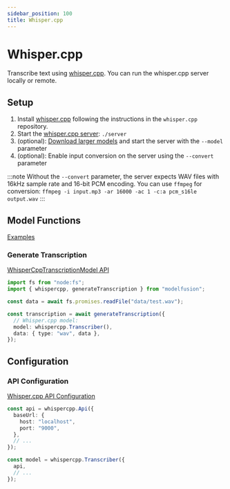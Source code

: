 ```yaml
---
sidebar_position: 100
title: Whisper.cpp
---
```


# Whisper.cpp

Transcribe text using [whisper.cpp](https://github.com/ggerganov/whisper.cpp). You can run the whisper.cpp server locally or remote.

## Setup

1. Install [whisper.cpp](https://github.com/ggerganov/whisper.cpp) following the instructions in the `whisper.cpp` repository.
1. Start the [whisper.cpp server](https://github.com/ggerganov/whisper.cpp/tree/master/examples/server): `./server`
1. (optional): [Download larger models](https://huggingface.co/ggerganov/whisper.cpp/tree/main) and start the server with the `--model` parameter
1. (optional): Enable input conversion on the server using the `--convert` parameter

:::note
Without the `--convert` parameter, the server expects WAV files with 16kHz sample rate and 16-bit PCM encoding. You can use `ffmpeg` for conversion:
`ffmpeg -i input.mp3 -ar 16000 -ac 1 -c:a pcm_s16le output.wav`
:::


## Model Functions

[Examples](https://github.com/lgrammel/modelfusion/tree/main/examples/basic/src/model-provider/whispercpp)

### Generate Transcription

[WhisperCppTranscriptionModel API](/api/classes/WhisperCppTranscriptionModel)

```ts
import fs from "node:fs";
import { whispercpp, generateTranscription } from "modelfusion";

const data = await fs.promises.readFile("data/test.wav");

const transcription = await generateTranscription({
  // Whisper.cpp model:
  model: whispercpp.Transcriber(),
  data: { type: "wav", data },
});
```

## Configuration

### API Configuration

[Whisper.cpp API Configuration](/api/classes/WhisperCppApiConfiguration)

```ts
const api = whispercpp.Api({
  baseUrl: {
    host: "localhost",
    port: "9000",
  },
  // ...
});

const model = whispercpp.Transcriber({
  api,
  // ...
});
```